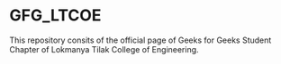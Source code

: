 # GFG_LTCOE
This repository consits of the official page of Geeks for Geeks Student Chapter of Lokmanya Tilak College of Engineering. 
